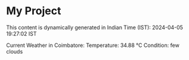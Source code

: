 # My Project

This content is dynamically generated in Indian Time (IST): 2024-04-05 19:27:02 IST


Current Weather in Coimbatore:
Temperature: 34.88 °C
Condition: few clouds
